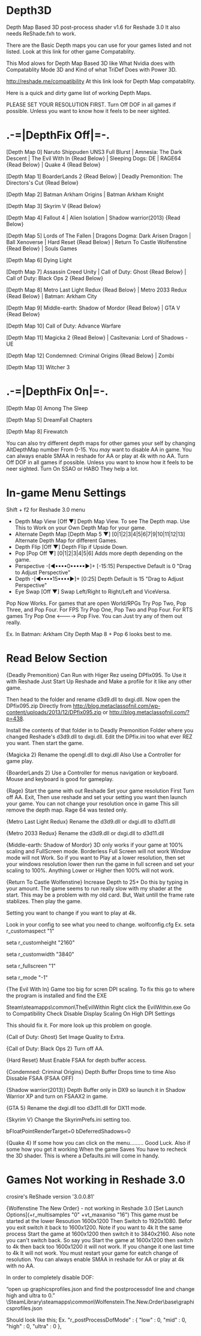 # Depth3D
Depth Map Based 3D post-process shader v1.6 for Reshade 3.0
It also needs ReShade.fxh to work.

There are the Basic Depth maps you can use for your games listed and not listed. Look at this link for other game Compatablity.

This Mod alows for Depth Map Based 3D like What Nvidia does with Compatablity Mode 3D and Kind of what TriDef Does with Power 3D. 

http://reshade.me/compatibility
At this link look for Depth Map compatablity.

Here is a quick and dirty game list of working Depth Maps. 

PLEASE SET YOUR RESOLUTION FIRST. Turn Off DOF in all games if possible. Unless you want to know how it feels to be neer sighted.

.-=|DepthFix Off|=-.
======================================================================================================================================

[Depth Map 0]
Naruto Shippuden UNS3 Full Blurst | Amnesia: The Dark Descent | The Evil With In {Read Below} | Sleeping Dogs: DE | RAGE64 {Read Below} | Quake 4 {Read Below}

[Depth Map 1]
BoarderLands 2 {Read Below} | Deadly Premonition: The Directors's Cut {Read Below}

[Depth Map 2]
Batman Arkham Origins | Batman Arkham Knight

[Depth Map 3]
Skyrim V {Read Below}

[Depth Map 4]
Fallout 4 | Alien Isolation | Shadow warrior(2013) {Read Below}

[Depth Map 5]
Lords of The Fallen  | Dragons Dogma: Dark Arisen Dragon | Ball Xenoverse | Hard Reset {Read Below} | Return To Castle Wolfenstine {Read Below} | Souls Games

[Depth Map 6]
Dying Light

[Depth Map 7]
Assassin Creed Unity | Call of Duty: Ghost {Read Below} | Call of Duty: Black Ops 2 {Read Below}

[Depth Map 8]
Metro Last Light Redux {Read Below} | Metro 2033 Redux {Read Below} | Batman: Arkham City

[Depth Map 9]
Middle-earth: Shadow of Mordor {Read Below} | GTA V {Read Below}

[Depth Map 10]
Call of Duty: Advance Warfare

[Depth Map 11]
Magicka 2 {Read Below} | Casltevania: Lord of Shadows - UE

[Depth Map 12]
Condemned: Criminal Origins {Read Below} | Zombi

[Depth Map 13]
Witcher 3

.-=|DepthFix On|=-.
======================================================================================================================================

[Depth Map 0]
 Among The Sleep

[Depth Map 5]
DreamFall Chapters

[Depth Map 8]
Firewatch

You can also try different depth maps for other games your self by changing AltDepthMap number From 0-15. 
You *may* want to disable AA in game. You can always enable SMAA in reshade for AA or play at 4k with no AA. 
Turn Off DOF in all games if possible. Unless you want to know how it feels to be neer sighted. Turn On SSAO or HABO They help a lot.

In-game Menu Settings
======================================================================================================================================

Shift + f2 for Reshade 3.0 menu

* Depth Map View 	[Off ▼]		Depth Map View. To see The Depth map. Use This to Work on your Own Depth Map for your game.
* Alternate Depth Map	[Depth Map 5 ▼]	[0|1|2|3|4|5|6|7|9|10|11|12|13] Alternate Depth Map for different Games. 
* Depth Flip	 	[Off ▼]		Depth Flip if Upside Down.
* Pop		 	[Pop Off ▼]	[0|1|2|3|4|5|6] Adds more depth depending on the game.
* Perspective	       -[◄▪▪▪▪0▪▪▪▪▪►]+	[-15:15] Perspective Default is 0 "Drag to Adjust Perspective"
* Depth		       -[◄▪▪▪▪15▪▪▪▪►]+	[0:25] Depth Default is 15 "Drag to Adjust Perspective"
* Eye Swap  	 	[Off ▼]  	Swap Left/Right to Right/Left and ViceVersa.

Pop Now Works. For games that are open World/RPGs Try Pop Two, Pop Three, and Pop Four. For FPS Try Pop One, Pop Two and Pop Four. 
For RTS games Try Pop One <----> Pop Five. You can Just try any of them out really.

Ex. In Batman: Arkham City Depth Map 8 + Pop 6 looks best to me.

Read Below Section
======================================================================================================================================

{Deadly Premonition}
Can Run with Higer Rez useing DPfix095.
To Use it with Reshade Just Start Up Reshade and Make a profile for it like any other game.

Then head to the folder and rename d3d9.dll to dxgi.dll. 
Now open the DPfix095.zip Directly from http://blog.metaclassofnil.com/wp-content/uploads/2013/12/DPfix095.zip or http://blog.metaclassofnil.com/?p=438.

Install the contents of that folder in to Deadly Premonition Folder where you changed Reshade's d3d9.dll to dxgi.dll. Edit the DPfix.ini too what ever REZ you want. Then start the game.

{Magicka 2} 
Rename the opengl.dll to dxgi.dll
Also Use a Controller for game play.

{BoarderLands 2}
Use a Controller for menus navigation or keyboard. 
Mouse and keyboard is good for gameplay. 

{Rage}
Start the game with out Reshade Set your game resolution First Turn off AA. 
Exit, Then use reshade and set your setting you want then launch your game. You can not change your resolution once in game This sill remove the depth map.
Rage 64 was tested only.

{Metro Last Light Redux}
Rename the d3d9.dll or dxgi.dll to d3d11.dll

{Metro 2033 Redux}
Rename the d3d9.dll or dxgi.dll to d3d11.dll

{Middle-earth: Shadow of Mordor}
3D only works if your game at 100% scaling and FullScreen mode. 
Borderless Full Screen will not work Window mode will not Work. 
So if you want to Play at a lower resolution, then set your windows resolution lower then run the game in full screen and set your scaling to 100%. 
Anything Lower or Higher then 100% will not work.

{Return To Castle Wolfenstine}
Increase Depth to 25+ Do this by typing in your amount.
The game seems to run really slow with my shader at the start. 
This may be a problem with my old card.
But, Wait untill the frame rate stablizes. Then play the game.

Setting you want to change if you want to play at 4k.

Look in your config to see what you need to change. wolfconfig.cfg
Ex.
seta r_customaspect "1"

seta r_customheight "2160"

seta r_customwidth "3840"

seta r_fullscreen "1"

seta r_mode "-1"

{The Evil With In}
Game too big for scren DPI scaling. 
To fix this go to where the program is installed and find the EXE

Steam\steamapps\common\TheEvilWithin
Right click the EvilWithin.exe
Go to Compatibility
Check Disable Display Scaling On High DPI Settings

This should fix it. For more look up this problem on google.

{Call of Duty: Ghost}
Set Image Quality to Extra.

{Call of Duty: Black Ops 2}
Turn off AA.

{Hard Reset}
Must Enable FSAA for depth buffer access.

{Condemned: Criminal Origins}
Depth Buffer Drops time to time Also Dissable FSAA (FSAA OFF)

{Shadow warrior(2013)}
Depth Buffer only in DX9 so launch it in Shadow Warrior XP and turn on FSAAX2 in game.

{GTA 5}
Rename the dxgi.dll too d3d11.dll for DX11 mode.

{Skyrim V}
Change the SkyrimPrefs.ini setting too.

bFloatPointRenderTarget=0
bDeferredShadows=0

{Quake 4}
If some how you can click on the menu......... Good Luck.
Also if some how you get it working When the game Saves You have to recheck the 3D shader. 
This is where a Defaults.ini will come in handy.

Games Not working in Reshade 3.0
======================================================================================================================================
crosire's ReShade version '3.0.0.81'

{Wolfenstine The New Order} - not working in Reshade 3.0
[Set Launch Options](+r_multisamples "0" +vt_maxaniso "16")
This game must be started at the lower Resoution 1600x1200 Then Switch to 1920x1080. Befor you exit switch it back to 1600x1200. 
Note if you want to 4k It the same process Start the game at 1600x1200 then switch it to 3840x2160.
Also note you can't switch back. So say you Start the game at 1600x1200 then switch to 4k then back too 1600x1200 it will not work. 
If you change it one last time to 4k It will not work. You must restart your game for eatch change of resolution.
You can always enable SMAA in reshade for AA or play at 4k with no AA.

In order to completely disable DOF:

“open up graphicsprofiles.json and find the postprocessdof line and change high and ultra to 0.” \SteamLibrary\steamapps\common\Wolfenstein.The.New.Order\base\graphicsprofiles.json

Should look like this;
Ex.
"r_postProcessDofMode" : 
	{ 
		"low" : 0,
		"mid" : 0,
		"high" : 0,
		"ultra" : 0
	},
